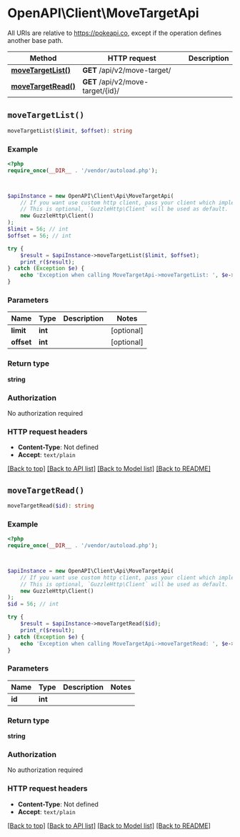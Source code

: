 # OpenAPI\Client\MoveTargetApi

All URIs are relative to https://pokeapi.co, except if the operation defines another base path.

| Method | HTTP request | Description |
| ------------- | ------------- | ------------- |
| [**moveTargetList()**](MoveTargetApi.md#moveTargetList) | **GET** /api/v2/move-target/ |  |
| [**moveTargetRead()**](MoveTargetApi.md#moveTargetRead) | **GET** /api/v2/move-target/{id}/ |  |


## `moveTargetList()`

```php
moveTargetList($limit, $offset): string
```



### Example

```php
<?php
require_once(__DIR__ . '/vendor/autoload.php');



$apiInstance = new OpenAPI\Client\Api\MoveTargetApi(
    // If you want use custom http client, pass your client which implements `GuzzleHttp\ClientInterface`.
    // This is optional, `GuzzleHttp\Client` will be used as default.
    new GuzzleHttp\Client()
);
$limit = 56; // int
$offset = 56; // int

try {
    $result = $apiInstance->moveTargetList($limit, $offset);
    print_r($result);
} catch (Exception $e) {
    echo 'Exception when calling MoveTargetApi->moveTargetList: ', $e->getMessage(), PHP_EOL;
}
```

### Parameters

| Name | Type | Description  | Notes |
| ------------- | ------------- | ------------- | ------------- |
| **limit** | **int**|  | [optional] |
| **offset** | **int**|  | [optional] |

### Return type

**string**

### Authorization

No authorization required

### HTTP request headers

- **Content-Type**: Not defined
- **Accept**: `text/plain`

[[Back to top]](#) [[Back to API list]](../../README.md#endpoints)
[[Back to Model list]](../../README.md#models)
[[Back to README]](../../README.md)

## `moveTargetRead()`

```php
moveTargetRead($id): string
```



### Example

```php
<?php
require_once(__DIR__ . '/vendor/autoload.php');



$apiInstance = new OpenAPI\Client\Api\MoveTargetApi(
    // If you want use custom http client, pass your client which implements `GuzzleHttp\ClientInterface`.
    // This is optional, `GuzzleHttp\Client` will be used as default.
    new GuzzleHttp\Client()
);
$id = 56; // int

try {
    $result = $apiInstance->moveTargetRead($id);
    print_r($result);
} catch (Exception $e) {
    echo 'Exception when calling MoveTargetApi->moveTargetRead: ', $e->getMessage(), PHP_EOL;
}
```

### Parameters

| Name | Type | Description  | Notes |
| ------------- | ------------- | ------------- | ------------- |
| **id** | **int**|  | |

### Return type

**string**

### Authorization

No authorization required

### HTTP request headers

- **Content-Type**: Not defined
- **Accept**: `text/plain`

[[Back to top]](#) [[Back to API list]](../../README.md#endpoints)
[[Back to Model list]](../../README.md#models)
[[Back to README]](../../README.md)
